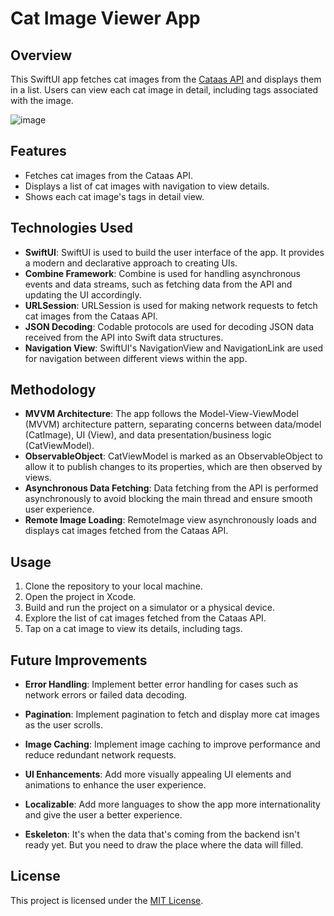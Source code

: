 
# Cat Image Viewer App

## Overview
This SwiftUI app fetches cat images from the [Cataas API](https://cataas.com/) and displays them in a list. Users can view each cat image in detail, including tags associated with the image.

![image](https://github.com/reymesson1/outcoding-assignment/assets/30162161/63ac6375-68c9-4729-97d7-b197b9bbb7ac)


## Features
- Fetches cat images from the Cataas API.
- Displays a list of cat images with navigation to view details.
- Shows each cat image's tags in detail view.

## Technologies Used
- **SwiftUI**: SwiftUI is used to build the user interface of the app. It provides a modern and declarative approach to creating UIs.
- **Combine Framework**: Combine is used for handling asynchronous events and data streams, such as fetching data from the API and updating the UI accordingly.
- **URLSession**: URLSession is used for making network requests to fetch cat images from the Cataas API.
- **JSON Decoding**: Codable protocols are used for decoding JSON data received from the API into Swift data structures.
- **Navigation View**: SwiftUI's NavigationView and NavigationLink are used for navigation between different views within the app.

## Methodology
- **MVVM Architecture**: The app follows the Model-View-ViewModel (MVVM) architecture pattern, separating concerns between data/model (CatImage), UI (View), and data presentation/business logic (CatViewModel).
- **ObservableObject**: CatViewModel is marked as an ObservableObject to allow it to publish changes to its properties, which are then observed by views.
- **Asynchronous Data Fetching**: Data fetching from the API is performed asynchronously to avoid blocking the main thread and ensure smooth user experience.
- **Remote Image Loading**: RemoteImage view asynchronously loads and displays cat images fetched from the Cataas API.

## Usage
1. Clone the repository to your local machine.
2. Open the project in Xcode.
3. Build and run the project on a simulator or a physical device.
4. Explore the list of cat images fetched from the Cataas API.
5. Tap on a cat image to view its details, including tags.

## Future Improvements
- **Error Handling**: Implement better error handling for cases such as network errors or failed data decoding.
- **Pagination**: Implement pagination to fetch and display more cat images as the user scrolls.
- **Image Caching**: Implement image caching to improve performance and reduce redundant network requests.
- **UI Enhancements**: Add more visually appealing UI elements and animations to enhance the user experience.
- **Localizable**: Add more languages to show the app more internationality and give the user a better experience.

- **Eskeleton**: It's when the data that's coming from the backend isn't ready yet. But you need to draw the place where the data will filled.


## License
This project is licensed under the [MIT License](LICENSE).

